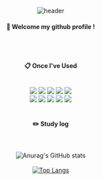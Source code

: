 <div align="center"> 

![header](https://capsule-render.vercel.app/api?type=cylinder&color=000000&height=150&section=header&text=CS%20Park&fontColor=ffffff&fontSize=70&animation=fadeIn&fontAlignY=55&desc=%20&descAlignY=62&descAlign=62)
  
####  :wave: Welcome my github profile !

  
 <br/>
 <br/>
  
####  :clipboard: Once I've Used 
  
 <br/>

<img src="https://img.shields.io/badge/Python-3776AB?style=for-the-badge&logo=Python&logoColor=white">
<img src="https://img.shields.io/badge/Java-007396?style=for-the-badge&logo=Java&logoColor=white">
<img src="https://img.shields.io/badge/Terraform-844FBA?style=for-the-badge&logo=Terraform&logoColor=white">
<img src="https://img.shields.io/badge/springboot-6DB33F?style=for-the-badge&logo=springboot&logoColor=white">
<img src="https://img.shields.io/badge/MySQL-4479A1?style=for-the-badge&logo=MySQL&logoColor=white"> <br>
<img src="https://img.shields.io/badge/aws-232F3E?style=for-the-badge&logo=amazonwebservices&logoColor=white"> 
<img src="https://img.shields.io/badge/Docker-2496ED?style=for-the-badge&logo=Docker&logoColor=white">
<img src="https://img.shields.io/badge/Kubernetes-326CE5?style=for-the-badge&logo=Kubernetes&logoColor=white">
<img src="https://img.shields.io/badge/git-F05032?style=for-the-badge&logo=git&logoColor=white">
<img src="https://img.shields.io/badge/GitHubActions-2088FF?style=for-the-badge&logo=GitHubActions&logoColor=white">
 
   <br/>
   <br/>
 
#### :pencil2: Study log
 
  <br/>

  ![Anurag's GitHub stats](https://github-readme-stats.vercel.app/api?username=shinnyriver&show_icons=true&theme=tokyonight)
  <br/>
  <br/>
  [![Top Langs](https://github-readme-stats.vercel.app/api/top-langs/?username=shinnyriver&hide=Jupyter%20Notebook)](https://github.com/anuraghazra/github-readme-stats)

</div>
